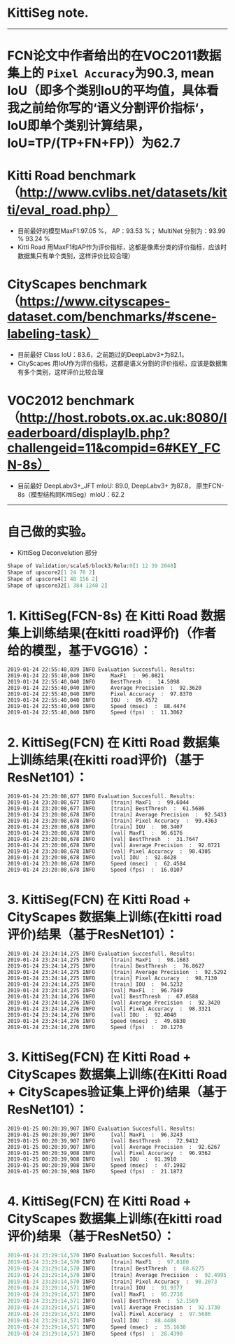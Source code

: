 # KittiSeg note.
---

# FCN论文中作者给出的在VOC2011数据集上的 `Pixel Accuracy`为90.3, mean IoU（即多个类别IoU的平均值，具体看我之前给你写的‘语义分割评价指标‘，IoU即单个类别计算结果，IoU=TP/(TP+FN+FP)）为62.7
# Kitti Road benchmark（http://www.cvlibs.net/datasets/kitti/eval_road.php）
* 目前最好的模型MaxF1:97.05 %， AP：93.53 %； MultiNet 分别为：93.99 % 	93.24 %
* Kitti Road 用MaxF1和AP作为评价指标，这都是像素分类的评价指标，应该时数据集只有单个类别，这样评价比较合理）

# CityScapes benchmark（https://www.cityscapes-dataset.com/benchmarks/#scene-labeling-task）
* 目前最好 Class IoU：83.6，之前跑过的DeepLabv3+为82.1。
* CityScapes 用IoU作为评价指标，这都是语义分割的评价指标，应该是数据集有多个类别，这样评价比较合理

# VOC2012 benchmark（http://host.robots.ox.ac.uk:8080/leaderboard/displaylb.php?challengeid=11&compid=6#KEY_FCN-8s）
* 目前最好 DeepLabv3+_JFT	mIoU: 89.0, DeepLabv3+ 为87.8， 	原生FCN-8s（模型结构同KittiSeg）mIoU：62.2

----------------------------------
# 自己做的实验。
* KittiSeg Deconvelution 部分
```python
Shape of Validation/scale5/block3/Relu:0[1 12 39 2048]
Shape of upscore2[1 24 78 2]
Shape of upscore4[1 48 156 2]
Shape of upscore32[1 384 1248 2]
```

# 1. KittiSeg(FCN-8s) 在 Kitti Road 数据集上训练结果(在kitti road评价)（作者给的模型，基于VGG16）：
```shell
2019-01-24 22:55:40,039 INFO Evaluation Succesfull. Results:
2019-01-24 22:55:40,040 INFO     MaxF1  :  96.0821 
2019-01-24 22:55:40,040 INFO     BestThresh  :  14.5098 
2019-01-24 22:55:40,040 INFO     Average Precision  :  92.3620 
2019-01-24 22:55:40,040 INFO     Pixel Accuracy  :  97.8370 
2019-01-24 22:55:40,040 INFO     IOU  :  89.4572 
2019-01-24 22:55:40,040 INFO     Speed (msec)  :  88.4474 
2019-01-24 22:55:40,040 INFO     Speed (fps)  :  11.3062 
```

# 2. KittiSeg(FCN) 在 Kitti Road 数据集上训练结果(在kitti road评价)（基于ResNet101）：
```shell
2019-01-24 23:20:08,677 INFO Evaluation Succesfull. Results:
2019-01-24 23:20:08,677 INFO     [train] MaxF1  :  99.6044 
2019-01-24 23:20:08,677 INFO     [train] BestThresh  :  61.5686 
2019-01-24 23:20:08,678 INFO     [train] Average Precision  :  92.5433 
2019-01-24 23:20:08,678 INFO     [train] Pixel Accuracy  :  99.4363 
2019-01-24 23:20:08,678 INFO     [train] IOU  :  98.3407 
2019-01-24 23:20:08,678 INFO     [val] MaxF1  :  96.6176 
2019-01-24 23:20:08,678 INFO     [val] BestThresh  :  31.7647 
2019-01-24 23:20:08,678 INFO     [val] Average Precision  :  92.0721 
2019-01-24 23:20:08,678 INFO     [val] Pixel Accuracy  :  98.4305 
2019-01-24 23:20:08,678 INFO     [val] IOU  :  92.8428 
2019-01-24 23:20:08,678 INFO     Speed (msec)  :  62.4584 
2019-01-24 23:20:08,678 INFO     Speed (fps)  :  16.0107 
```

# 3. KittiSeg(FCN) 在 Kitti Road + CityScapes 数据集上训练(在kitti road评价)结果（基于ResNet101）：
```shell
2019-01-24 23:24:14,275 INFO Evaluation Succesfull. Results:
2019-01-24 23:24:14,275 INFO     [train] MaxF1  :  98.1683 
2019-01-24 23:24:14,275 INFO     [train] BestThresh  :  76.8627 
2019-01-24 23:24:14,275 INFO     [train] Average Precision  :  92.5292 
2019-01-24 23:24:14,275 INFO     [train] Pixel Accuracy  :  98.7130 
2019-01-24 23:24:14,275 INFO     [train] IOU  :  94.5232 
2019-01-24 23:24:14,275 INFO     [val] MaxF1  :  96.7849 
2019-01-24 23:24:14,276 INFO     [val] BestThresh  :  67.0588 
2019-01-24 23:24:14,276 INFO     [val] Average Precision  :  92.3420 
2019-01-24 23:24:14,276 INFO     [val] Pixel Accuracy  :  98.3321 
2019-01-24 23:24:14,276 INFO     [val] IOU  :  92.4040 
2019-01-24 23:24:14,276 INFO     Speed (msec)  :  49.6830 
2019-01-24 23:24:14,276 INFO     Speed (fps)  :  20.1276 
```

# 3. KittiSeg(FCN) 在 Kitti Road + CityScapes 数据集上训练(在Kitti Road + CityScapes验证集上评价)结果（基于ResNet101）：
```shell
2019-01-25 00:20:39,907 INFO Evaluation Succesfull. Results:
2019-01-25 00:20:39,907 INFO     [val] MaxF1  :  96.3243 
2019-01-25 00:20:39,907 INFO     [val] BestThresh  :  72.9412 
2019-01-25 00:20:39,907 INFO     [val] Average Precision  :  92.6267 
2019-01-25 00:20:39,908 INFO     [val] Pixel Accuracy  :  96.9362 
2019-01-25 00:20:39,908 INFO     [val] IOU  :  91.3910 
2019-01-25 00:20:39,908 INFO     Speed (msec)  :  47.1982 
2019-01-25 00:20:39,908 INFO     Speed (fps)  :  21.1872 
```

# 4. KittiSeg(FCN) 在 Kitti Road + CityScapes 数据集上训练(在kitti road评价)结果（基于ResNet50）：
```python
2019-01-24 23:29:14,570 INFO Evaluation Succesfull. Results:
2019-01-24 23:29:14,570 INFO     [train] MaxF1  :  97.0180 
2019-01-24 23:29:14,570 INFO     [train] BestThresh  :  68.6275 
2019-01-24 23:29:14,570 INFO     [train] Average Precision  :  92.4995 
2019-01-24 23:29:14,570 INFO     [train] Pixel Accuracy  :  98.2073 
2019-01-24 23:29:14,571 INFO     [train] IOU  :  91.9377 
2019-01-24 23:29:14,571 INFO     [val] MaxF1  :  95.2738 
2019-01-24 23:29:14,571 INFO     [val] BestThresh  :  52.1569 
2019-01-24 23:29:14,571 INFO     [val] Average Precision  :  92.1730 
2019-01-24 23:29:14,571 INFO     [val] Pixel Accuracy  :  97.5686 
2019-01-24 23:29:14,571 INFO     [val] IOU  :  88.4408 
2019-01-24 23:29:14,571 INFO     Speed (msec)  :  35.1630 
2019-01-24 23:29:14,571 INFO     Speed (fps)  :  28.4390
```





